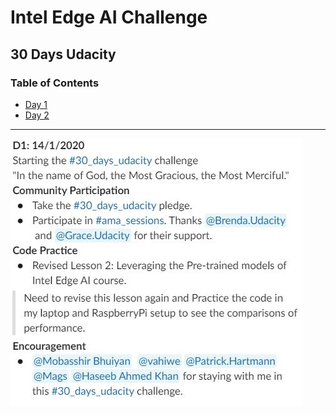 # Intel Edge AI Challenge

## 30 Days Udacity

### Table of Contents

- [Day 1](#day1)
- [Day 2](#day2)

***

<a id='day1'></a>

![Day1](day1.JPG)